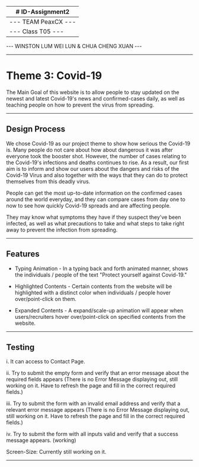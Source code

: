 
|   # ID-Assignment2    |
|-----------------------|
| --- TEAM PeaxCX ---   |
| --- Class T05 ---   |

--- WINSTON LUM WEI LUN & CHUA CHENG XUAN ---

_____________

# Theme 3: Covid-19
The Main Goal of this website is to allow people to stay updated on the newest and latest Covid-19's news and confirmed-cases daily, as well as teaching people on how to prevent the virus from spreading.

_____________

## Design Process
We chose Covid-19 as our project theme to show how serious the Covid-19 is. Many people do not care about how about dangerous it was after everyone took the booster shot. However, the number of cases relating to the Covid-19's infections and deaths continues to rise. As a result, our first aim is to inform and show our users about the dangers and risks of the Covid-19 Virus and also together with the ways that they can do to protect themselves from this deadly virus. 

People can get the most up-to-date information on the confirmed cases around the world everyday, and they can compare cases from day one to now to see how quickly Covid-19 spreads and are affecting people.

They may know what symptoms they have if they suspect they've been infected, as well as what precautions to take and what steps to take right away to prevent the infection from spreading.

_____________

## Features
- Typing Animation - In a typing back and forth animated manner, shows the individuals / people of the text "Protect yourself against Covid-19." 

- Highlighted Contents - Certain contents from the website will be highlighted with a distinct color when individuals / people hover over/point-click on them.

- Expanded Contents - A expand/scale-up animation will appear when users/recruiters hover over/point-click on specified contents from the website. 

_____________

## Testing
i. It can access to Contact Page. 

ii. Try to submit the empty form and verify that an error message about the required fields appears (There is no Error Message displaying out, still working on it. Have to refresh the page and fill in the correct required fields.)

iii. Try to submit the form with an invalid email address and verify that a relevant error message appears (There is no Error Message displaying out, still working on it. Have to refresh the page and fill in the correct required fields.)

iv. Try to submit the form with all inputs valid and verify that a success message appears. (working)

Screen-Size: Currently still working on it.

_____________
